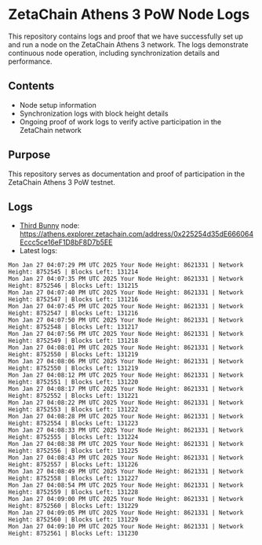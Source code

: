 # ZetaChain Athens 3 PoW Node Logs
This repository contains logs and proof that we have successfully set up and run a node on the ZetaChain Athens 3 network. The logs demonstrate continuous node operation, including synchronization details and performance.

## Contents
- Node setup information
- Synchronization logs with block height details
- Ongoing proof of work logs to verify active participation in the ZetaChain network

## Purpose
This repository serves as documentation and proof of participation in the ZetaChain Athens 3 PoW testnet.

## Logs

- [Third Bunny](https://thirdbunny.xyz/) node: https://athens.explorer.zetachain.com/address/0x225254d35dE666064Eccc5ce16eF1D8bF8D7b5EE
- Latest logs:
```
Mon Jan 27 04:07:29 PM UTC 2025 Your Node Height: 8621331 | Network Height: 8752545 | Blocks Left: 131214
Mon Jan 27 04:07:35 PM UTC 2025 Your Node Height: 8621331 | Network Height: 8752546 | Blocks Left: 131215
Mon Jan 27 04:07:40 PM UTC 2025 Your Node Height: 8621331 | Network Height: 8752547 | Blocks Left: 131216
Mon Jan 27 04:07:45 PM UTC 2025 Your Node Height: 8621331 | Network Height: 8752547 | Blocks Left: 131216
Mon Jan 27 04:07:50 PM UTC 2025 Your Node Height: 8621331 | Network Height: 8752548 | Blocks Left: 131217
Mon Jan 27 04:07:56 PM UTC 2025 Your Node Height: 8621331 | Network Height: 8752549 | Blocks Left: 131218
Mon Jan 27 04:08:01 PM UTC 2025 Your Node Height: 8621331 | Network Height: 8752550 | Blocks Left: 131219
Mon Jan 27 04:08:06 PM UTC 2025 Your Node Height: 8621331 | Network Height: 8752550 | Blocks Left: 131219
Mon Jan 27 04:08:12 PM UTC 2025 Your Node Height: 8621331 | Network Height: 8752551 | Blocks Left: 131220
Mon Jan 27 04:08:17 PM UTC 2025 Your Node Height: 8621331 | Network Height: 8752552 | Blocks Left: 131221
Mon Jan 27 04:08:22 PM UTC 2025 Your Node Height: 8621331 | Network Height: 8752553 | Blocks Left: 131222
Mon Jan 27 04:08:28 PM UTC 2025 Your Node Height: 8621331 | Network Height: 8752554 | Blocks Left: 131223
Mon Jan 27 04:08:33 PM UTC 2025 Your Node Height: 8621331 | Network Height: 8752555 | Blocks Left: 131224
Mon Jan 27 04:08:38 PM UTC 2025 Your Node Height: 8621331 | Network Height: 8752556 | Blocks Left: 131225
Mon Jan 27 04:08:43 PM UTC 2025 Your Node Height: 8621331 | Network Height: 8752557 | Blocks Left: 131226
Mon Jan 27 04:08:49 PM UTC 2025 Your Node Height: 8621331 | Network Height: 8752558 | Blocks Left: 131227
Mon Jan 27 04:08:54 PM UTC 2025 Your Node Height: 8621331 | Network Height: 8752559 | Blocks Left: 131228
Mon Jan 27 04:09:00 PM UTC 2025 Your Node Height: 8621331 | Network Height: 8752560 | Blocks Left: 131229
Mon Jan 27 04:09:05 PM UTC 2025 Your Node Height: 8621331 | Network Height: 8752560 | Blocks Left: 131229
Mon Jan 27 04:09:10 PM UTC 2025 Your Node Height: 8621331 | Network Height: 8752561 | Blocks Left: 131230
```
